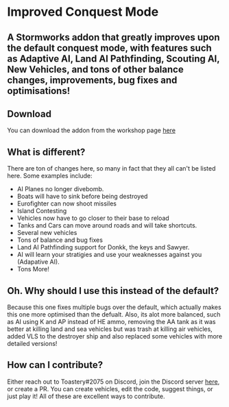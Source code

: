 # Improved Conquest Mode
## A Stormworks addon that greatly improves upon the default conquest mode, with features such as Adaptive AI, Land AI Pathfinding, Scouting AI, New Vehicles, and tons of other balance changes, improvements, bug fixes and optimisations!

## Download
You can download the addon from the workshop page [here](https://steamcommunity.com/sharedfiles/filedetails/?id=2722478864)

## What is different?
There are ton of changes here, so many in fact that they all can't be listed here. Some examples include:
- AI Planes no longer divebomb.
- Boats will have to sink before being destroyed
- Eurofighter can now shoot missiles
- Island Contesting
- Vehicles now have to go closer to their base to reload
- Tanks and Cars can move around roads and will take shortcuts.
- Several new vehicles
- Tons of balance and bug fixes
- Land AI Pathfinding support for Donkk, the keys and Sawyer.
- AI will learn your stratigies and use your weaknesses against you (Adapative AI).
- Tons More!

## Oh. Why should I use this instead of the default?
Because this one fixes multiple bugs over the default, which actually makes this one more optimised than the defualt.
Also, its alot more balanced, such as AI using K and AP instead of HE ammo, removing the AA tank as it was better at killing land and sea vehicles but was trash at killing air vehicles, added VLS to the destroyer ship and also replaced some vehicles with more detailed versions!

## How can I contribute?
Either reach out to Toastery#2075 on Discord, join the Discord server [here](https://discord.gg/v7yf39kBZJ), or create a PR.
You can create vehicles, edit the code, suggest things, or just play it! All of these are excellent ways to contribute.

